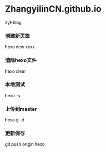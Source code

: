 # ZhangyilinCN.github.io
zyl-blog

### 创建新页签
hexo new xxxx

### 清除hexo文件
hexo clear

### 本地测试
hexo -s

### 上传到master
hexo g -d

### 更新保存
git push origin hexo
